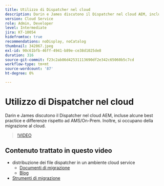 ```yaml
---
title: Utilizzo di Dispatcher nel cloud
description: Darin e James discutono il Dispatcher nel cloud AEM, incluse alcune best practice e differenze rispetto ad AMS/On-Prem. Inoltre, si occupano della migrazione al cloud.
version: Cloud Service
role: Admin, Developer
level: Intermediate
jira: KT-10054
hidefromtoc: true
recommendations: noDisplay, noCatalog
thumbnail: 342067.jpeg
exl-id: 90c61bfb-46ff-4941-b89e-ce38d1025de8
duration: 316
source-git-commit: f23c2ab86d42531113690df2e342c65060b5c7cd
workflow-type: tm+mt
source-wordcount: '87'
ht-degree: 0%

---
```



# Utilizzo di Dispatcher nel cloud

Darin e James discutono il Dispatcher nel cloud AEM, incluse alcune best practice e differenze rispetto ad AMS/On-Prem. Inoltre, si occupano della migrazione al cloud.

>[!VIDEO](https://video.tv.adobe.com/v/342067?quality=12&learn=on)

## Contenuto trattato in questo video

+ distribuzione dei file dispatcher in un ambiente cloud service
   + [Documenti di migrazione](https://experienceleague.adobe.com/docs/experience-manager-cloud-manager/using/getting-started/dispatcher-configurations.html)
   + [Blog](https://medium.com/adobetech/migrating-a-dispatcher-configuration-from-managed-services-to-aem-as-a-cloud-service-fa8a80d242ee)
+ [Strumenti di migrazione](https://github.com/adobe/aio-cli-plugin-aem-cloud-service-migration)
